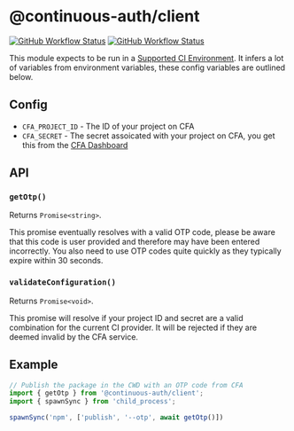 # @continuous-auth/client

[![GitHub Workflow Status](https://img.shields.io/github/actions/workflow/status/continuousauth/node-client/ci.yaml?branch=main&label=CI&logo=github&style=for-the-badge)](https://github.com/continuousauth/node-client/actions/workflows/ci.yaml)
[![GitHub Workflow Status](https://img.shields.io/badge/CFA-Enabled-success?style=for-the-badge)](https://github.com/continuousauth)

This module expects to be run in a [Supported CI Environment](https://docs.continuousauth.dev/usage/circleci).  It infers a lot of variables from environment variables, these config variables are outlined below.

## Config

* `CFA_PROJECT_ID` - The ID of your project on CFA
* `CFA_SECRET` - The secret assoicated with your project on CFA, you get this from the [CFA Dashboard](https://continuousauth.dev)

## API

### `getOtp()`

Returns `Promise<string>`.

This promise eventually resolves with a valid OTP code, please be aware that this code is user provided and therefore may have been entered incorrectly.  You also need to use OTP codes quite quickly as they typically expire within 30 seconds.

### `validateConfiguration()`

Returns `Promise<void>`.

This promise will resolve if your project ID and secret are a valid combination for the current CI provider.  It will be rejected if they are deemed invalid by the CFA service.

## Example

```js
// Publish the package in the CWD with an OTP code from CFA
import { getOtp } from '@continuous-auth/client';
import { spawnSync } from 'child_process';

spawnSync('npm', ['publish', '--otp', await getOtp()])
```
